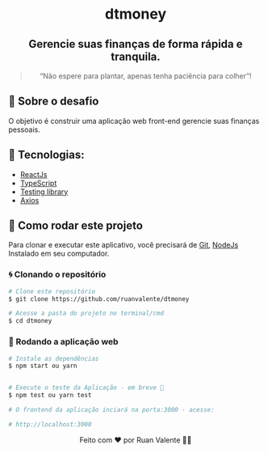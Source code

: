 <h1 align="center">
  dtmoney
</h1>

<h2 align="center">
  Gerencie suas finanças de forma rápida e tranquila.
</h2>

<blockquote align="center">“Não espere para plantar, apenas tenha paciência para colher”!</blockquote>

<!-- <div align="center">
  <img src="https://i.postimg.cc/mZ0J98RM/Captura-de-tela-2021-05-23-192923.png" alt="Screen project">

   <img src="https://i.postimg.cc/4Nk2yybQ/Captura-de-tela-2021-05-23-195736.png" alt="Screen project">

   <img src="https://i.postimg.cc/L6pvR72y/Captura-de-tela-2021-05-23-200300.png" alt="Screen project">

</div> -->

## 🚀 Sobre o desafio

O objetivo é construir uma aplicação web front-end gerencie suas finanças pessoais.

## 🔨 Tecnologias:

- [ReactJs][reactjs]
- [TypeScript][typescript]
- [Testing library](https://testing-library.com/)
- [Axios][axios]

## 🚀 Como rodar este projeto

Para clonar e executar este aplicativo, você precisará de [Git](https://git-scm.com), [NodeJs][nodejs] Instalado em seu computador.

### 🌀 Clonando o repositório

```bash
# Clone este repositório
$ git clone https://github.com/ruanvalente/dtmoney

# Acesse a pasta do projeto no terminal/cmd
$ cd dtmoney
```

### 🧭 Rodando a aplicação web

```bash
# Instale as dependências
$ npm start ou yarn


# Execute o teste da Aplicação - em breve 😬
$ npm test ou yarn test

# O frontend da aplicação inciará na porta:3000 - acesse:

# http://localhost:3000

```

<p align="center">
Feito com ❤️ por Ruan Valente 👋🏽
</p>

[reactjs]: https://reactjs.org/
[axios]: https://www.npmjs.com/package/axios
[typescript]: https://www.typescriptlang.org/
[brainn]: https://brainn.co/
[nodejs]: https://nodejs.org/en/
